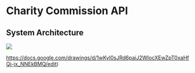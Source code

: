 Charity Commission API
======================

System Architecture
-------------------

![](https://dl.dropbox.com/s/whsdhrmrynvdt4f/Screenshot%202019-01-22%2009.39.58.png?dl=0)

https://docs.google.com/drawings/d/1wKyl0sJRd6paiJ2WIocXEwZpT0xaHfQj-jx_NNEkBMQ/edit)
